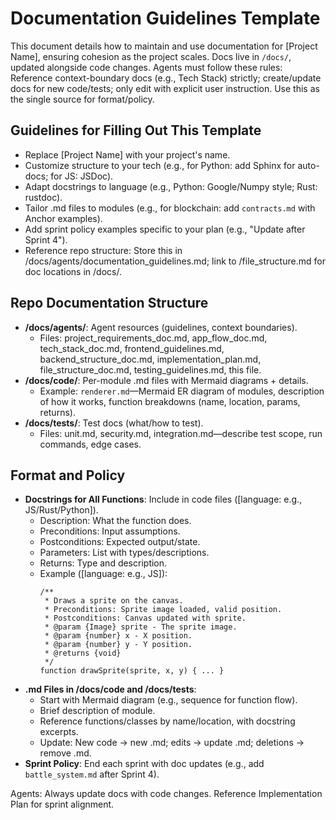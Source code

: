 # Documentation Guidelines Template

This document details how to maintain and use documentation for [Project Name], ensuring cohesion as the project scales. Docs live in `/docs/`, updated alongside code changes. Agents must follow these rules: Reference context-boundary docs (e.g., Tech Stack) strictly; create/update docs for new code/tests; only edit with explicit user instruction. Use this as the single source for format/policy.

## Guidelines for Filling Out This Template
- Replace [Project Name] with your project's name.
- Customize structure to your tech (e.g., for Python: add Sphinx for auto-docs; for JS: JSDoc).
- Adapt docstrings to language (e.g., Python: Google/Numpy style; Rust: rustdoc).
- Tailor .md files to modules (e.g., for blockchain: add `contracts.md` with Anchor examples).
- Add sprint policy examples specific to your plan (e.g., "Update after Sprint 4").
- Reference repo structure: Store this in /docs/agents/documentation_guidelines.md; link to /file_structure.md for doc locations in /docs/.

## Repo Documentation Structure
- **/docs/agents/**: Agent resources (guidelines, context boundaries).
  - Files: project_requirements_doc.md, app_flow_doc.md, tech_stack_doc.md, frontend_guidelines.md, backend_structure_doc.md, implementation_plan.md, file_structure_doc.md, testing_guidelines.md, this file.
- **/docs/code/**: Per-module .md files with Mermaid diagrams + details.
  - Example: `renderer.md`—Mermaid ER diagram of modules, description of how it works, function breakdowns (name, location, params, returns).
- **/docs/tests/**: Test docs (what/how to test).
  - Files: unit.md, security.md, integration.md—describe test scope, run commands, edge cases.

## Format and Policy
- **Docstrings for All Functions**: Include in code files ([language: e.g., JS/Rust/Python]).
  - Description: What the function does.
  - Preconditions: Input assumptions.
  - Postconditions: Expected output/state.
  - Parameters: List with types/descriptions.
  - Returns: Type and description.
  - Example ([language: e.g., JS]):
    ```
    /**
     * Draws a sprite on the canvas.
     * Preconditions: Sprite image loaded, valid position.
     * Postconditions: Canvas updated with sprite.
     * @param {Image} sprite - The sprite image.
     * @param {number} x - X position.
     * @param {number} y - Y position.
     * @returns {void}
     */
    function drawSprite(sprite, x, y) { ... }
    ```
- **.md Files in /docs/code and /docs/tests**:
  - Start with Mermaid diagram (e.g., sequence for function flow).
  - Brief description of module.
  - Reference functions/classes by name/location, with docstring excerpts.
  - Update: New code → new .md; edits → update .md; deletions → remove .md.
- **Sprint Policy**: End each sprint with doc updates (e.g., add `battle_system.md` after Sprint 4).

Agents: Always update docs with code changes. Reference Implementation Plan for sprint alignment.